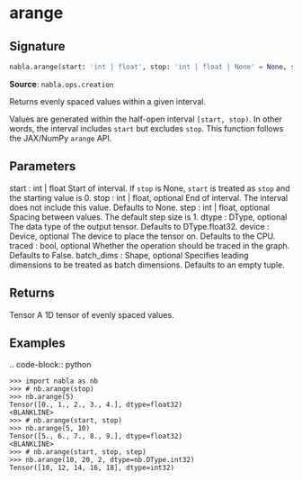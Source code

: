 # arange

## Signature

```python
nabla.arange(start: 'int | float', stop: 'int | float | None' = None, step: 'int | float | None' = None, dtype: 'DType' = float32, device: 'Device' = Device(type=cpu,id=0), traced: 'bool' = False, batch_dims: 'Shape' = ()) -> 'Tensor'
```

**Source**: `nabla.ops.creation`

Returns evenly spaced values within a given interval.

Values are generated within the half-open interval `[start, stop)`.
In other words, the interval includes `start` but excludes `stop`.
This function follows the JAX/NumPy `arange` API.

Parameters
----------
start : int | float
    Start of interval. If `stop` is None, `start` is treated as `stop`
    and the starting value is 0.
stop : int | float, optional
    End of interval. The interval does not include this value.
    Defaults to None.
step : int | float, optional
    Spacing between values. The default step size is 1.
dtype : DType, optional
    The data type of the output tensor. Defaults to DType.float32.
device : Device, optional
    The device to place the tensor on. Defaults to the CPU.
traced : bool, optional
    Whether the operation should be traced in the graph. Defaults to False.
batch_dims : Shape, optional
    Specifies leading dimensions to be treated as batch dimensions.
    Defaults to an empty tuple.

Returns
-------
Tensor
    A 1D tensor of evenly spaced values.

Examples
--------

.. code-block:: python

    >>> import nabla as nb
    >>> # nb.arange(stop)
    >>> nb.arange(5)
    Tensor([0., 1., 2., 3., 4.], dtype=float32)
    <BLANKLINE>
    >>> # nb.arange(start, stop)
    >>> nb.arange(5, 10)
    Tensor([5., 6., 7., 8., 9.], dtype=float32)
    <BLANKLINE>
    >>> # nb.arange(start, stop, step)
    >>> nb.arange(10, 20, 2, dtype=nb.DType.int32)
    Tensor([10, 12, 14, 16, 18], dtype=int32)

